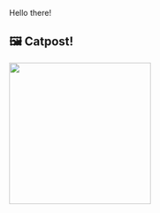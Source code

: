 Hello there!



## 🖼️ Catpost!

<sub>
    <img src="https://cdn2.thecatapi.com/images/47h.jpg" height="256">
</sub>

